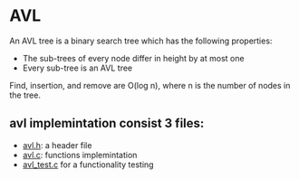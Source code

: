 # AVL

An AVL tree is a binary search tree which has the following properties:
* The sub-trees of every node differ in height by at most one
* Every sub-tree is an AVL tree

Find, insertion, and remove are O(log n), where n is the number of nodes in the tree.


## avl implemintation consist 3 files:
* [avl.h](https://github.com/itay-adi/DataStructures/blob/main/AVL/avl.h): a header file
* [avl.c](https://github.com/itay-adi/DataStructures/blob/main/AVL/avl.c): functions implemintation
* [avl_test.c](https://github.com/itay-adi/DataStructures/blob/main/AVL/avl_test.c) for a functionality testing


